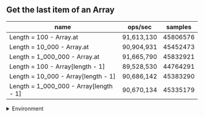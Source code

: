 ## Get the last item of an Array

|name|ops/sec|samples|
|-|-|-|
|Length = 100 - Array.at|91,613,130|45806576|
|Length = 10_000 - Array.at|90,904,931|45452473|
|Length = 1_000_000 - Array.at|91,665,790|45832921|
|Length = 100 - Array[length - 1]|89,528,530|44764291|
|Length = 10_000 - Array[length - 1]|90,686,142|45383290|
|Length = 1_000_000 - Array[length - 1]|90,670,134|45335179|


<details>
<summary>Environment</summary>

* __Machine:__ linux x64 | 4 vCPUs | 7.6GB Mem
* __Run:__ Wed Oct 15 2025 21:49:31 GMT+0000 (Coordinated Universal Time)
* __Node:__ `v24.9.0`
</details>

<!--
{"environment":{"platform":"linux","arch":"x64","cpus":4,"totalMemory":7.597843170166016},"benchmarks":[{"name":"Length = 100 - Array.at","samples":45806576,"opsSec":91613130.56252745},{"name":"Length = 10_000 - Array.at","samples":45452473,"opsSec":90904931.6370208},{"name":"Length = 1_000_000 - Array.at","samples":45832921,"opsSec":91665790.8504887},{"name":"Length = 100 - Array[length - 1]","samples":44764291,"opsSec":89528530.2525095},{"name":"Length = 10_000 - Array[length - 1]","samples":45383290,"opsSec":90686142.47985408},{"name":"Length = 1_000_000 - Array[length - 1]","samples":45335179,"opsSec":90670134.95146802}]}-->

